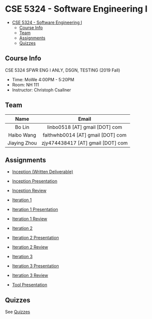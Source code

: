 # CSE 5324 - Software Engineering I

- [CSE 5324 - Software Engineering I](#cse-5324---software-engineering-i)
  - [Course Info](#course-info)
  - [Team](#team)
  - [Assignments](#assignments)
  - [Quizzes](#quizzes)

## Course Info

CSE 5324 SFWR ENG I ANLY, DSGN, TESTING (2019 Fall)

- Time: MoWe 4:00PM - 5:20PM
- Room: NH 111
- Instructor: Christoph Csallner

## Team

|     Name     |               Email               |
| :----------: | :-------------------------------: |
|    Bo Lin    |  linbo0518 [AT] gmail [DOT] com   |
|  Haibo Wang  | faithwhb0014 [AT] gmail [DOT] com |
| Jiaying Zhou | zjy474438417 [AT] gmail [DOT] com |

## Assignments

- [Inception (Written Deliverable)](https://docs.google.com/document/d/1IJo2jN_k6EzOgV0dzUAQwwjNsBohCcDou44ztYv_84g/edit?usp=sharing)
- [Inception Presentation](https://docs.google.com/presentation/d/1myG6JJ37fxbQILkVfZJHq8xefceV-3GFdfXEm4fokws/edit?usp=sharing)
- [Inception Review](https://docs.google.com/document/d/1eNhLfGaIxR-UHpE5gV_hiLN_-r0e4MJO7fGkP6kdicM/edit?usp=sharing)
- [Iteration 1](https://docs.google.com/document/d/1-qY5qXriTXqbxUEQjR6nKeO0LG0yl2M3o7effMt0gRM/edit?usp=sharing)
- [Iteration 1 Presentation](https://docs.google.com/presentation/d/1oAikCUBH385KhQpvxDs15dvjXaxL5QKaT7NBQhF2p_M/edit?usp=sharing)
- [Iteration 1 Review](https://docs.google.com/document/d/14_RzDmZpvLtNvN-sXlkuu7_qQcQYKgsmR2dSgdqHaVc/edit?usp=sharing)
- [Iteration 2](https://docs.google.com/document/d/1-eZaj7aniZDOQ-G8dZP_xR8oPFjPLgfdtlx_Lr1sIDw/edit?usp=sharing)
- [Iteration 2 Presentation](https://docs.google.com/presentation/d/1wHvR9pjwq8X4wNKm5_D8UrRzrvNTtMvoxeitO_cZ4fc/edit?usp=sharing)
- [Iteration 2 Review](https://docs.google.com/document/d/1nFwWfL1gSN1L6AoR_4fE9cNS4t1S3VDchkXyfhYLJ9Y/edit?usp=sharing)
- [Iteration 3](https://docs.google.com/document/d/1cw4-TRWzZ2cm0F_nqb4cY7dl0PfBhkPYjrVNfLxcN5c/edit?usp=sharing)  
- [Iteration 3 Presentation](https://docs.google.com/presentation/d/1cnUAhRvsr8ffYowh6nEqjbdM_0ARYMM6avfB7y-EV9s/edit?usp=sharing)
- [Iteration 3 Review](https://docs.google.com/document/d/16mg0Ic9stUBGexm4AQNdrmzvzwCf8MP1F-c44K2_HdA/edit?usp=sharing)

- [Tool Presentation](https://prezi.com/p/9d8r-w9wlugw/)

## Quizzes

See [Quizzes](Quizzes/)
